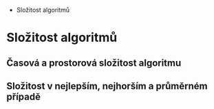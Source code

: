 - Složitost algoritmů

# Složitost algoritmů

## Časová a prostorová složitost algoritmu

## Složitost v nejlepším, nejhorším a průměrném případě
